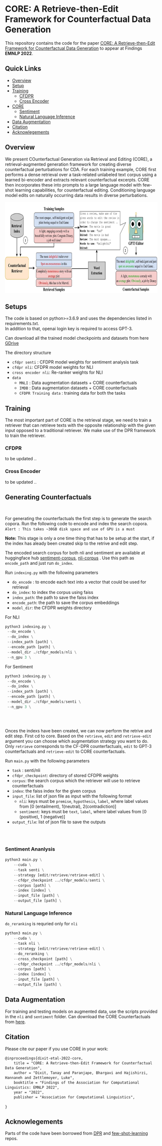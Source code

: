 # CORE: A Retrieve-then-Edit Framework for Counterfactual Data Generation

This repository contains the code for the paper [CORE: A Retrieve-then-Edit Framework for Counterfactual Data Generation](https://arxiv.org/abs/2210.04873) to appear at Findings **EMNLP 2022**.


## Quick Links

- [Overview](#overview)
- [Setup](#setups)
- [Training](#Training)
    - [CFDPR](#cfdpr-training)
    - [Cross Encoder](#cross-encoder-training)
- [CORE](#generating-counterfactuals)
    - [Sentiment](#sentiment-ananlysis)
    - [Natural Language Inference](#natural-language-inference)
- [Data Augmentation](#data-augmentation)
- [Citation](#citation)
- [Acknowlegements](#acknowlegements)


## Overview
We present COunterfactual Generation via Retrieval and Editing (CORE), a retrieval-augmented generation framework for creating diverse counterfactual perturbations for CDA. For each training example, CORE first performs a dense retrieval over a task-related unlabeled text corpus using a learned bi-encoder and extracts relevant counterfactual excerpts. CORE then incorporates these into prompts to a large language model with few-shot learning capabilities, for counterfactual editing. Conditioning language model edits on naturally occurring data results in diverse perturbations.

<div style="text-align: center;">
<img src="images/teaser_fig_v3-1.jpg" style="width: 800px; height: 300px;">
</div>

## Setups

The code is based on python>=3.6.9 and uses the dependencies listed in requirements.txt. <br>
In addition to that, openai login key is required to access GPT-3.

Can download all the trained model checkpoints and datasets from here [GDrive](https://drive.google.com/drive/folders/11C8TtGWXaKfspKnNN_yk4IZNOe93_IXX?usp=sharing) <br>

The directory structure

- `cfdpr senti` : CFDPR model weights for sentiment analysis task
- `cfdpr nli`: CFDPR model weights for NLI
- `cross encoder nli`: Re-ranker weights for NLI
- `data`
    - `MNLI` : Data augmentation datasets + CORE counterfactuals
    - `IMDB` : Data augmentation datasets + CORE counterfactuals
    - `CFDPR Training data` : training data for both the tasks

## Training

The most important part of CORE is the retrieval stage, we need to train a retriever that can retrieve texts with the opposite relationship with the given input opposed to a traditional retriever. We make use of the DPR framework to train the retriever. 

### CFDPR

to be updated ..

### Cross Encoder

to be updated ..

## Generating Counterfactuals 
<br>

For generating the counterfactuals the first step is to generate the search copora. Run the following code to encode and index the search copora. <br>
`Alert : This takes ~30GB disk space and use of GPU is a must`

**Note:** This stage is only a one time thing that has to be setup at the start, if the index has aleady been created skip to the retrive and edit step.

The encoded search corpus for both nli and sentiment are available at huggingface hub [sentiment-corpus](https://huggingface.co/datasets/tanay/sentiment-corpus), [nli-corpus](https://huggingface.co/datasets/tanay/nli-corpus) . Use this path as `encode_path` and just run `do_index`. <br>

Run `indexing.py` with the following parameters
- `do_encode` : to encode each text into a vector that could be used for retrieval
- `do_index`: to index the corpus using faiss
- `index_path`: the path to save the faiss index
- `encode_path`: the path to save the corpus embeddings
- `model_dir`: the CFDPR weights directory 

For NLI

```python 
python3 indexing.py \
 --do_encode \
 --do_index \
 --index_path [path] \
 --encode_path [path] \
 --model_dir ./cfdpr_models/nli \
 --n_gpu 3 \
```

For Sentiment

```python
python3 indexing.py \
 --do_encode \
 --do_index \
 --index_path [path] \
 --encode_path [path] \
 --model_dir ./cfdpr_models/senti \
 --n_gpu 3 \
```
<br><br>

Onces the indexs have been created, we can now perform the retrive and edit step. First cd to core. Based on the `retrieve`, `edit` and `retrieve-edit` argument you can choose which augmentation strategy you want to do. Only `retrieve` corresponds to the CF-DPR counterfactuals, `edit` to GPT-3 counterfactuals and `retrieve-edit` to CORE counterfactuals.

Run `main.py` with the following parameters
- `task` : senti/nli
- `cfdpr_checkpoint`: directory of stored CFDPR weights
- `corpus`: the search corpus which the retriever will use to retrieve counterfactuals
- `index`: the faiss index for the given corpus
- `input_file`: list of json file as input with the following format
    - `nli`: keys must be `premise`, `hypothesis`, `label`, where label values from [0 (entailment), 1(neutral), 2(contradiction)]
    - `sentiment`: keys must be `text`, `label`, where label values from [0 (positive), 1 (negative)]
- `output_file`: list of json file to save the outputs

<br><br>


### Sentiment Ananlysis

```python
python3 main.py \
    --cuda \
    --task senti \
    --strategy [edit/retrieve/retrieve-edit] \
    --cfdpr_checkpoint ../cfdpr_models/senti \
    --corpus [path] \
    --index [index] \
    --input_file [path] \
    --output_file [path] \
```


### Natural Language Inference

`do_reranking` is requried only for `nli`

```python
python3 main.py \
    --cuda \
    --task nli \
    --strategy [edit/retrieve/retrieve-edit] \
    --do_reranking \
    --cross_checkpoint [path] \
    --cfdpr_checkpoint ../cfdpr_models/nli \
    --corpus [path] \
    --index [index] \
    --input_file [path] \
    --output_file [path] \
```

## Data Augmentation

For training and testing models on augmented data, use the scripts provided in the `nli` and `sentiment` folder. Can download the CORE Counterfactuals from [here](https://drive.google.com/drive/folders/11C8TtGWXaKfspKnNN_yk4IZNOe93_IXX?usp=sharing).

## Citation

Please cite our paper if you use CORE in your work:
```
@inproceedings{dixit-etal-2022-core,
    title = "CORE: A Retrieve-then-Edit Framework for Counterfactual Data Generation",
    author = "Dixit, Tanay and Paranjape, Bhargavi and Hajishirzi, Hannaneh and Zettlemoyer, Luke",
    booktitle = "Findings of the Association for Computational Linguistics: EMNLP 2022",
    year = "2022",
    publisher = "Association for Computational Linguistics",

}
```

## Acknowlegements

Parts of the code have been borrowed from [DPR](https://github.com/facebookresearch/DPR) and [few-shot-learning](https://github.com/tonyzhaozh/few-shot-learning) repos.
